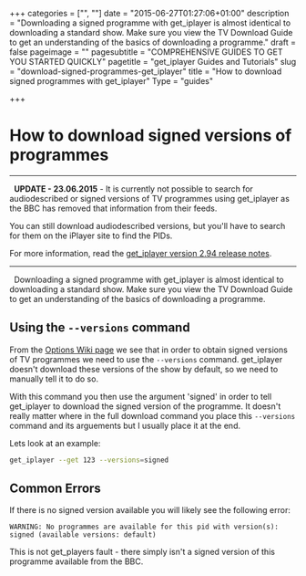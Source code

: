 +++
categories = ["", ""]
date = "2015-06-27T01:27:06+01:00"
description = "Downloading a signed programme with get_iplayer is almost identical to downloading a standard show. Make sure you view the TV Download Guide to get an understanding of the basics of downloading a programme."
draft = false
pageimage = ""
pagesubtitle = "COMPREHENSIVE GUIDES TO GET YOU STARTED QUICKLY"
pagetitle = "get_iplayer Guides and Tutorials"
slug = "download-signed-programmes-get_iplayer"
title = "How to download signed programmes with get_iplayer"
Type = "guides"

+++

# How to download signed versions of programmes

* * *

  **UPDATE - 23.06.2015** - It is currently not possible to search for audiodescribed or signed versions of TV programmes using get_iplayer as the BBC has removed that information from their feeds.

You can still download audiodescribed versions, but you'll have to search for them on the iPlayer site to find the PIDs.

For more information, read the [get_iplayer version 2.94 release notes](/wiki/release293/ "get_iplayer 2.89-2.90 Release Notes").

* * *

  Downloading a signed programme with get_iplayer is almost identical to downloading a standard show. Make sure you view the TV Download Guide to get an understanding of the basics of downloading a programme.

## Using the `--versions` command

From the [Options Wiki page](/wiki/options/ "Options") we see that in order to obtain signed versions of TV programmes we need to use the `--versions` command. get_iplayer doesn't download these versions of the show by default, so we need to manually tell it to do so.

With this command you then use the argument 'signed' in order to tell get_iplayer to download the signed version of the programme. It doesn't really matter where in the full download command you place this `--versions` command and its arguements but I usually place it at the end.

Lets look at an example:

```bash
get_iplayer --get 123 --versions=signed
```

## Common Errors

If there is no signed version available you will likely see the following error:

```
WARNING: No programmes are available for this pid with version(s): signed (available versions: default)
```

This is not get_players fault - there simply isn't a signed version of this programme available from the BBC.
